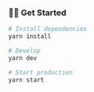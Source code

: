 ### 🏃‍♂️ Get Started

```bash
# Install dependencies
yarn install

# Develop
yarn dev

# Start production
yarn start
```